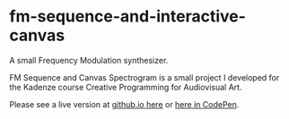 # fm-sequence-and-interactive-canvas
A small Frequency Modulation synthesizer.

FM Sequence and Canvas Spectrogram is a small project I developed for the Kadenze course Creative Programming for Audiovisual Art.

Please see a live version at [github.io here](https://irvang.github.io/fm-sequence-and-interactive-canvas/) or [here in CodePen](https://codepen.io/irvingangulo/pen/ypbqOa).
